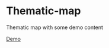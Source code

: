 # Thematic-map
Thematic map with some demo content

[Demo](https://magnesia-berlin.de/projekte/ "magnesia-berlin.de")
